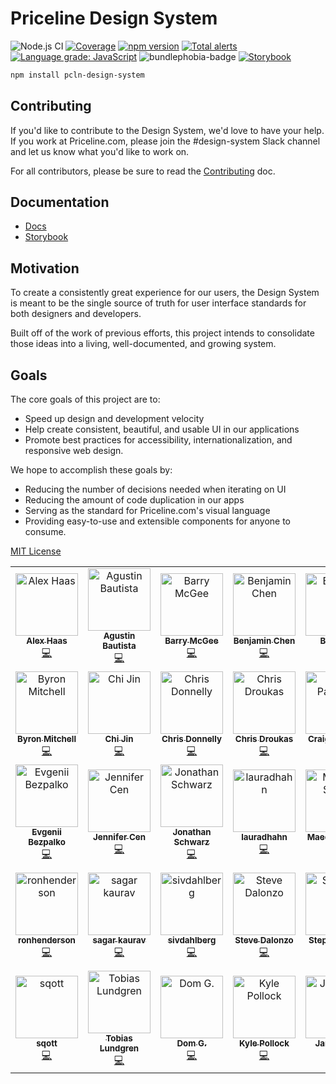 # Priceline Design System

![Node.js CI](https://github.com/priceline/design-system/workflows/Node.js%20CI/badge.svg)
[![Coverage][coverage-badge]][coverage]
[![npm version][npm version]][npm version]
[![Total alerts](https://img.shields.io/lgtm/alerts/g/priceline/design-system.svg?logo=lgtm&logoWidth=18)](https://lgtm.com/projects/g/priceline/design-system/alerts/)
[![Language grade: JavaScript](https://img.shields.io/lgtm/grade/javascript/g/priceline/design-system.svg?logo=lgtm&logoWidth=18)](https://lgtm.com/projects/g/priceline/design-system/context:javascript)
![bundlephobia-badge]
[![Storybook](https://cdn.jsdelivr.net/gh/storybookjs/brand@master/badge/badge-storybook.svg)][storybook]

```sh
npm install pcln-design-system
```

## Contributing

If you'd like to contribute to the Design System, we'd love to have your help. If you work at Priceline.com, please join the #design-system Slack channel and let us know what you'd like to work on.

For all contributors, please be sure to read the [Contributing](CONTRIBUTING.md) doc.

## Documentation

- [Docs][site]
- [Storybook][storybook]

## Motivation

To create a consistently great experience for our users, the Design System is meant to be the single source of truth for user interface standards for both designers and developers.

Built off of the work of previous efforts, this project intends to consolidate those ideas into a living, well-documented, and growing system.

## Goals

The core goals of this project are to:

- Speed up design and development velocity
- Help create consistent, beautiful, and usable UI in our applications
- Promote best practices for accessibility, internationalization, and
  responsive web design.

We hope to accomplish these goals by:

- Reducing the number of decisions needed when iterating on UI
- Reducing the amount of code duplication in our apps
- Serving as the standard for Priceline.com's visual language
- Providing easy-to-use and extensible components for anyone to consume.

[MIT License](LICENSE.md)

<!-- ALL-CONTRIBUTORS-LIST:START - Do not remove or modify this section -->
<!-- prettier-ignore-start -->
<!-- markdownlint-disable -->
<table>
  <tr>
    <td align="center"><a href="https://github.com/haasalex16"><img src="https://avatars3.githubusercontent.com/u/10518812?v=4" width="100px;" alt="Alex Haas"/><br /><sub><b>Alex Haas</b></sub></a><br /><a href="https://github.com/Priceline/design-system/commits?author=haasalex16" title="Code">💻</a></td>
    <td align="center"><a href="http://www.agustinbautista.com/"><img src="https://avatars0.githubusercontent.com/u/5533800?v=4" width="100px;" alt="Agustin Bautista"/><br /><sub><b>Agustin Bautista</b></sub></a><br /><a href="https://github.com/Priceline/design-system/commits?author=abautist" title="Code">💻</a></td>
    <td align="center"><a href="http://www.barrymcgee.co.uk"><img src="https://avatars0.githubusercontent.com/u/505570?v=4" width="100px;" alt="Barry McGee"/><br /><sub><b>Barry McGee</b></sub></a><br /><a href="https://github.com/Priceline/design-system/commits?author=barrymcgee" title="Code">💻</a></td>
    <td align="center"><a href="https://linkedin.com/in/benicheni"><img src="https://avatars2.githubusercontent.com/u/6441326?v=4" width="100px;" alt="Benjamin Chen"/><br /><sub><b>Benjamin Chen</b></sub></a><br /><a href="https://github.com/Priceline/design-system/commits?author=BeniCheni" title="Code">💻</a></td>
    <td align="center"><a href="https://github.com/bertya"><img src="https://avatars3.githubusercontent.com/u/9540294?v=4" width="100px;" alt="Bing Bai"/><br /><sub><b>Bing Bai</b></sub></a><br /><a href="https://github.com/Priceline/design-system/commits?author=bertya" title="Code">💻</a></td>
    <td align="center"><a href="https://jxnblk.com"><img src="https://avatars2.githubusercontent.com/u/3451712?v=4" width="100px;" alt="Brent Jackson"/><br /><sub><b>Brent Jackson</b></sub></a><br /><a href="https://github.com/Priceline/design-system/commits?author=jxnblk" title="Code">💻</a></td>
    <td align="center"><a href="https://github.com/broox9"><img src="https://avatars1.githubusercontent.com/u/370264?v=4" width="100px;" alt="Brookes Stephens"/><br /><sub><b>Brookes Stephens</b></sub></a><br /><a href="https://github.com/Priceline/design-system/commits?author=broox9" title="Code">💻</a></td>
  </tr>
  <tr>
    <td align="center"><a href="https://github.com/byrekt"><img src="https://avatars2.githubusercontent.com/u/1385339?v=4" width="100px;" alt="Byron Mitchell"/><br /><sub><b>Byron Mitchell</b></sub></a><br /><a href="https://github.com/Priceline/design-system/commits?author=byrekt" title="Code">💻</a></td>
    <td align="center"><a href="https://github.com/jinchi2013"><img src="https://avatars0.githubusercontent.com/u/15325954?v=4" width="100px;" alt="Chi Jin"/><br /><sub><b>Chi Jin</b></sub></a><br /><a href="https://github.com/Priceline/design-system/commits?author=jinchi2013" title="Code">💻</a></td>
    <td align="center"><a href="https://github.com/donnobot"><img src="https://avatars2.githubusercontent.com/u/1270178?v=4" width="100px;" alt="Chris Donnelly"/><br /><sub><b>Chris Donnelly</b></sub></a><br /><a href="https://github.com/Priceline/design-system/commits?author=donnobot" title="Code">💻</a></td>
    <td align="center"><a href="http://chrisdroukas.com"><img src="https://avatars0.githubusercontent.com/u/1759514?v=4" width="100px;" alt="Chris Droukas"/><br /><sub><b>Chris Droukas</b></sub></a><br /><a href="https://github.com/Priceline/design-system/commits?author=chrisdroukas" title="Code">💻</a></td>
    <td align="center"><a href="https://unscsprt.github.com"><img src="https://avatars1.githubusercontent.com/u/3260642?v=4" width="100px;" alt="Craig Palermo"/><br /><sub><b>Craig Palermo</b></sub></a><br /><a href="https://github.com/Priceline/design-system/commits?author=unscsprt" title="Code">💻</a></td>
    <td align="center"><a href="https://danielgiraldo.com/"><img src="https://avatars1.githubusercontent.com/u/11232323" width="100px;" alt="Danny Giraldo"/><br /><sub><b>Danny Giraldo</b></sub></a><br /><a href="https://github.com/Priceline/design-system/commits?author=dgiraldo313" title="Code">💻</a></td>
    <td align="center"><a href="https://github.com/daljeetk"><img src="https://avatars3.githubusercontent.com/u/32394093?v=4" width="100px;" alt="daljeetk"/><br /><sub><b>daljeetk</b></sub></a><br /><a href="https://github.com/Priceline/design-system/commits?author=daljeetk" title="Code">💻</a></td>
    <td align="center"><a href="http://evanpipta.com"><img src="https://avatars3.githubusercontent.com/u/9023427?v=4" width="100px;" alt="Evan Pipta"/><br /><sub><b>Evan Pipta</b></sub></a><br /><a href="https://github.com/Priceline/design-system/commits?author=747823" title="Code">💻</a></td>
  </tr>
  <tr>
    <td align="center"><a href="https://github.com/Degron"><img src="https://avatars0.githubusercontent.com/u/14366048?v=4" width="100px;" alt="Evgenii Bezpalko"/><br /><sub><b>Evgenii Bezpalko</b></sub></a><br /><a href="https://github.com/Priceline/design-system/commits?author=Degron" title="Code">💻</a></td>
    <td align="center"><a href="https://github.com/cenjennifer"><img src="https://avatars3.githubusercontent.com/u/6467349?v=4" width="100px;" alt="Jennifer Cen"/><br /><sub><b>Jennifer Cen</b></sub></a><br /><a href="https://github.com/Priceline/design-system/commits?author=cenjennifer" title="Code">💻</a></td>
    <td align="center"><a href="https://github.com/jes708"><img src="https://avatars3.githubusercontent.com/u/16601510?v=4" width="100px;" alt="Jonathan Schwarz"/><br /><sub><b>Jonathan Schwarz</b></sub></a><br /><a href="https://github.com/Priceline/design-system/commits?author=jes708" title="Code">💻</a></td>
    <td align="center"><a href="https://github.com/lauradhahn"><img src="https://avatars1.githubusercontent.com/u/2086094?v=4" width="100px;" alt="lauradhahn"/><br /><sub><b>lauradhahn</b></sub></a><br /><a href="https://github.com/Priceline/design-system/commits?author=lauradhahn" title="Code">💻</a></td>
    <td align="center"><a href="https://github.com/msafari"><img src="https://avatars0.githubusercontent.com/u/5679105?v=4" width="100px;" alt="Maedeh Safari"/><br /><sub><b>Maedeh Safari</b></sub></a><br /><a href="https://github.com/Priceline/design-system/commits?author=msafari" title="Code">💻</a></td>
    <td align="center"><a href="https://github.com/hakimelek"><img src="https://avatars1.githubusercontent.com/u/1974993?v=4" width="100px;" alt="Malek Hakim"/><br /><sub><b>Malek Hakim</b></sub></a><br /><a href="https://github.com/Priceline/design-system/commits?author=hakimelek" title="Code">💻</a></td>
    <td align="center"><a href="http://www.rinakrevat.com"><img src="https://avatars1.githubusercontent.com/u/1365995?v=4" width="100px;" alt="Rina Krevat"/><br /><sub><b>Rina Krevat</b></sub></a><br /><a href="https://github.com/Priceline/design-system/commits?author=krevat" title="Code">💻</a></td>
  </tr>
  <tr>
    <td align="center"><a href="https://github.com/ronhenderson"><img src="https://avatars1.githubusercontent.com/u/5322552?v=4" width="100px;" alt="ronhenderson"/><br /><sub><b>ronhenderson</b></sub></a><br /><a href="https://github.com/Priceline/design-system/commits?author=ronhenderson" title="Code">💻</a></td>
    <td align="center"><a href="https://github.com/sagarkaurav"><img src="https://avatars0.githubusercontent.com/u/8871080?v=4" width="100px;" alt="sagar kaurav"/><br /><sub><b>sagar kaurav</b></sub></a><br /><a href="https://github.com/Priceline/design-system/commits?author=sagarkaurav" title="Code">💻</a></td>
    <td align="center"><a href="https://github.com/sivdahlberg"><img src="https://avatars3.githubusercontent.com/u/15033101?v=4" width="100px;" alt="sivdahlberg"/><br /><sub><b>sivdahlberg</b></sub></a><br /><a href="https://github.com/Priceline/design-system/commits?author=sivdahlberg" title="Code">💻</a></td>
    <td align="center"><a href="https://github.com/sdalonzo"><img src="https://avatars0.githubusercontent.com/u/2132853?v=4" width="100px;" alt="Steve Dalonzo"/><br /><sub><b>Steve Dalonzo</b></sub></a><br /><a href="https://github.com/Priceline/design-system/commits?author=sdalonzo" title="Code">💻</a></td>
    <td align="center"><a href="https://github.com/stephensulik"><img src="https://avatars2.githubusercontent.com/u/2953256?v=4" width="100px;" alt="Stephen Sulik"/><br /><sub><b>Stephen Sulik</b></sub></a><br /><a href="https://github.com/Priceline/design-system/commits?author=stephensulik" title="Code">💻</a></td>
    <td align="center"><a href="https://github.com/tfquirk"><img src="https://avatars.githubusercontent.com/tfquirk" width="100px;" alt="Timothy Quirk"/><br /><sub><b>Timothy Quirk</b></sub></a><br /><a href="https://github.com/Priceline/design-system/commits?author=tfquirk" title="Code">💻</a></td>
    <td align="center"><a href="https://github.com/tornglintaffychen"><img src="https://avatars1.githubusercontent.com/u/16071129?v=4" width="100px;" alt="Torng-Lin (Taffy) Chen"/><br /><sub><b>Torng-Lin (Taffy) Chen</b></sub></a><br /><a href="https://github.com/Priceline/design-system/commits?author=tornglintaffychen" title="Code">💻</a></td>
  </tr>
  <tr>
    <td align="center"><a href="http://scottgary.com"><img src="https://avatars3.githubusercontent.com/u/45636494?v=4" width="100px;" alt="sqott"/><br /><sub><b>sqott</b></sub></a><br /><a href="https://github.com/Priceline/design-system/commits?author=sqott" title="Code">💻</a></td>
    <td align="center"><a href="https://lundgren.tech"><img src="https://avatars2.githubusercontent.com/u/862774?v=4" width="100px;" alt="Tobias Lundgren"/><br /><sub><b>Tobias Lundgren</b></sub></a><br /><a href="https://github.com/Priceline/design-system/commits?author=lundgren2" title="Code">💻</a></td>
    <td align="center"><a href="https://github.com/zerodom30"><img src="https://avatars0.githubusercontent.com/u/3496298?v=4" width="100px;" alt="Dom G."/><br /><sub><b>Dom G.</b></sub></a><br /><a href="https://github.com/Priceline/design-system/commits?author=zerodom30" title="Code">💻</a></td>
    <td align="center"><a href="https://github.com/unixchad"><img src="https://avatars1.githubusercontent.com/u/3157593?v=4" width="100px;" alt="Kyle Pollock"/><br /><sub><b>Kyle Pollock</b></sub></a><br /><a href="https://github.com/Priceline/design-system/commits?author=unixchad" title="Code">💻</a></td>
    <td align="center"><a href="https://github.com/James300"><img src="https://avatars0.githubusercontent.com/u/9325039?v=4" width="100px;" alt="James300"/><br /><sub><b>James300</b></sub></a><br /><a href="https://github.com/Priceline/design-system/commits?author=James300" title="Code">💻</a></td>
  </tr>
</table>

<!-- markdownlint-enable -->
<!-- prettier-ignore-end -->

<!-- ALL-CONTRIBUTORS-LIST:END -->

[coverage]: https://codecov.io/github/priceline/design-system
[coverage-badge]: https://img.shields.io/codecov/c/github/priceline/design-system.svg?style=flat-square
[npm version]: https://img.shields.io/npm/v/pcln-design-system.svg?style=flat-square
[site]: https://priceline.github.io/design-system/
[storybook]: https://main--5a85e56213417800200978ab.chromatic.com
[bundlephobia-badge]: https://badgen.net/bundlephobia/minzip/pcln-design-system?color=cyan
